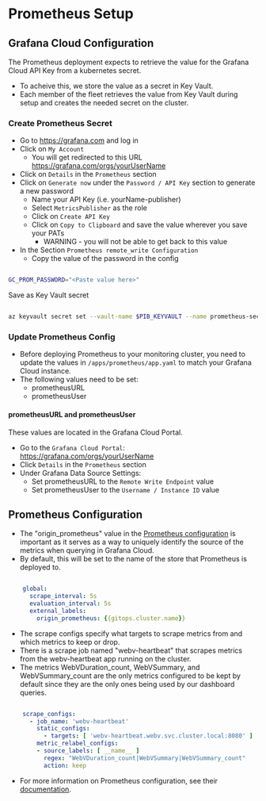 # Prometheus Setup

## Grafana Cloud Configuration

The Prometheus deployment expects to retrieve the value for the Grafana Cloud API Key from a kubernetes secret.

- To acheive this, we store the value as a secret in Key Vault.
- Each member of the fleet retrieves the value from Key Vault during setup and creates the needed secret on the cluster.

### Create Prometheus Secret

- Go to <https://grafana.com> and log in
- Click on `My Account`
  - You will get redirected to this URL <https://grafana.com/orgs/yourUserName>
- Click on `Details` in the `Prometheus` section
- Click on `Generate now` under the `Password / API Key` section to generate a new password
  - Name your API Key (i.e. yourName-publisher)
  - Select `MetricsPublisher` as the role
  - Click on `Create API Key`
  - Click on `Copy to Clipboard` and save the value wherever you save your PATs
    - WARNING - you will not be able to get back to this value
- In the Section `Prometheus remote_write Configuration`
  - Copy the value of the password in the config

```bash

GC_PROM_PASSWORD="<Paste value here>"

```

Save as Key Vault secret

```bash

az keyvault secret set --vault-name $PIB_KEYVAULT --name prometheus-secret --value $GC_PROM_PASSWORD

```

### Update Prometheus Config

- Before deploying Prometheus to your monitoring cluster, you need to update the values in `/apps/prometheus/app.yaml` to match your Grafana Cloud instance.
- The following values need to be set:
  - prometheusURL
  - prometheusUser

#### prometheusURL and prometheusUser

These values are located in the Grafana Cloud Portal.

- Go to the `Grafana Cloud Portal`: <https://grafana.com/orgs/yourUserName>
- Click `Details` in the `Prometheus` section
- Under Grafana Data Source Settings:
  - Set prometheusURL to the `Remote Write Endpoint` value
  - Set prometheusUser to the `Username / Instance ID` value

## Prometheus Configuration

- The "origin_prometheus" value in the [Prometheus configuration](./.gitops/dev/prometheus.yaml) is important as it serves as a way to uniquely identify the source of the metrics when querying in Grafana Cloud.
- By default, this will be set to the name of the store that Prometheus is deployed to.

```yaml

    global:
      scrape_interval: 5s
      evaluation_interval: 5s
      external_labels:
        origin_prometheus: {{gitops.cluster.name}}

```

- The scrape configs specify what targets to scrape metrics from and which metrics to keep or drop.
- There is a scrape job named "webv-heartbeat" that scrapes metrics from the webv-heartbeat app running on the cluster.
- The metrics WebVDuration_count, WebVSummary, and WebVSummary_count are the only metrics configured to be kept by default since they are the only ones being used by our dashboard queries.

```yaml

    scrape_configs:
      - job_name: 'webv-heartbeat'
        static_configs:
          - targets: [ 'webv-heartbeat.webv.svc.cluster.local:8080' ]
        metric_relabel_configs:
        - source_labels: [ __name__ ]
          regex: "WebVDuration_count|WebVSummary|WebVSummary_count"
          action: keep

```

- For more information on Prometheus configuration, see their [documentation](https://prometheus.io/docs/prometheus/latest/configuration/configuration/).
